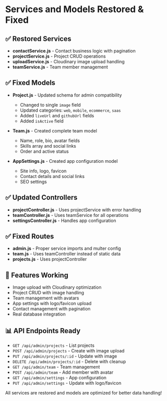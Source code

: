 # Services and Models Restored & Fixed

## ✅ Restored Services
- **contactService.js** - Contact business logic with pagination
- **projectService.js** - Project CRUD operations
- **uploadService.js** - Cloudinary image upload handling
- **teamService.js** - Team member management

## ✅ Fixed Models
- **Project.js** - Updated schema for admin compatibility
  - Changed to single `image` field
  - Updated categories: `web`, `mobile`, `ecommerce`, `saas`
  - Added `liveUrl` and `githubUrl` fields
  - Added `isActive` field

- **Team.js** - Created complete team model
  - Name, role, bio, avatar fields
  - Skills array and social links
  - Order and active status

- **AppSettings.js** - Created app configuration model
  - Site info, logo, favicon
  - Contact details and social links
  - SEO settings

## ✅ Updated Controllers
- **projectController.js** - Uses projectService with error handling
- **teamController.js** - Uses teamService for all operations
- **settingsController.js** - Handles app configuration

## ✅ Fixed Routes
- **admin.js** - Proper service imports and multer config
- **team.js** - Uses teamController instead of static data
- **projects.js** - Uses projectController

## 🚀 Features Working
- Image upload with Cloudinary optimization
- Project CRUD with image handling
- Team management with avatars
- App settings with logo/favicon upload
- Contact management with pagination
- Real database integration

## 📊 API Endpoints Ready
- `GET /api/admin/projects` - List projects
- `POST /api/admin/projects` - Create with image upload
- `PUT /api/admin/projects/:id` - Update with image
- `DELETE /api/admin/projects/:id` - Delete with cleanup
- `GET /api/admin/team` - Team management
- `POST /api/admin/team` - Add member with avatar
- `GET /api/admin/settings` - App configuration
- `PUT /api/admin/settings` - Update with logo/favicon

All services are restored and models are optimized for better data handling!